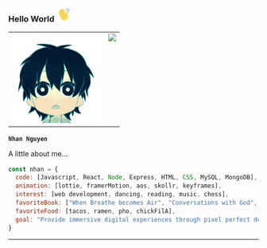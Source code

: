 ### Hello World <img src="waving.gif" width="30">

<table>
  <tr>
    <td valign="top"><img src="littledude.gif" width="180"/></td>
    <td valign="top"><img src="https://github-readme-stats.vercel.app/api?username=nhanng19&show_icons=true&theme=github_dark"/></td>
  </tr>
</table>

**`Nhan Nguyen`**


A little about me...
```javascript
const nhan = {
  code: [Javascript, React, Node, Express, HTML, CSS, MySQL, MongoDB],
  animation: [lottie, framerMotion, aos, skollr, keyframes],
  interest: [web development, dancing, reading, music, chess],
  favoriteBook: ["When Breathe becomes Air", "Conversations with God", "Sapiens", "Matthew"],
  favoriteFood: [tacos, ramen, pho, chickFilA],
  goal: "Provide immersive digital experiences through pixel perfect design and development"
}
```
------------------



